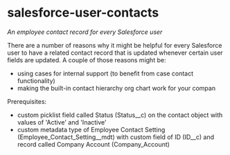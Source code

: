 # salesforce-user-contacts
*An employee contact record for every Salesforce user*

There are a number of reasons why it might be helpful for every Salesforce user to have a related contact record that is updated whenever certain user fields are updated. A couple of those reasons might be:

* using cases for internal support (to benefit from case contact functionality)
* making the built-in contact hierarchy org chart work for your compan

Prerequisites:

* custom picklist field called Status (Status__c) on the contact object with values of 'Active' and 'Inactive'
* custom metadata type of Employee Contact Setting (Employee_Contact_Setting__mdt) with custom field of ID (ID__c) and record called Company Account (Company_Account)
